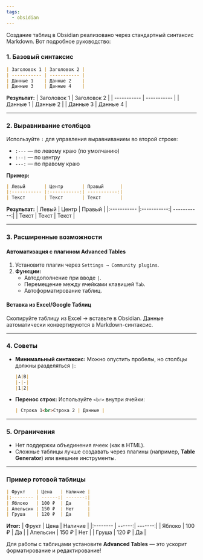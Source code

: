 ```yaml
---
tags:
  - obsidian
---
```


Создание таблиц в Obsidian реализовано через стандартный синтаксис Markdown. Вот подробное руководство:

### 1. **Базовый синтаксис**
```markdown
| Заголовок 1 | Заголовок 2 |
| ----------- | ----------- |
| Данные 1    | Данные 2    |
| Данные 3    | Данные 4    |
```

**Результат:**
| Заголовок 1 | Заголовок 2 |
| ----------- | ----------- |
| Данные 1    | Данные 2    |
| Данные 3    | Данные 4    |

---

### 2. **Выравнивание столбцов**
Используйте `:` для управления выравниванием во второй строке:
- `:---` — по левому краю (по умолчанию)
- `:--:` — по центру
- `---:` — по правому краю

**Пример:**
```markdown
| Левый       | Центр       | Правый      |
|:----------- |:-----------:| -----------:|
| Текст       | Текст       | Текст       |
```

**Результат:**
| Левый       | Центр       | Правый      |
|:----------- |:-----------:| -----------:|
| Текст       | Текст       | Текст       |

---

### 3. **Расширенные возможности**
#### Автоматизация с плагином **Advanced Tables**
1. Установите плагин через `Settings → Community plugins`.
2. **Функции:**
   - Автодополнение при вводе `|`.
   - Перемещение между ячейками клавишей `Tab`.
   - Автоформатирование таблиц.

#### Вставка из Excel/Google Таблиц
Скопируйте таблицу из Excel → вставьте в Obsidian. Данные автоматически конвертируются в Markdown-синтаксис.

---

### 4. **Советы**
- **Минимальный синтаксис:** Можно опустить пробелы, но столбцы должны разделяться `|`:
  ```markdown
  |A|B|
  |-|-|
  |1|2|
  ```
- **Перенос строк:** Используйте `<br>` внутри ячейки:
  ```markdown
  | Строка 1<br>Строка 2 | Данные |
  ```

---

### 5. **Ограничения**
- Нет поддержки объединения ячеек (как в HTML).
- Сложные таблицы лучше создавать через плагины (например, **Table Generator**) или внешние инструменты.

---

### Пример готовой таблицы
```markdown
| Фрукт    | Цена   | Наличие |
|:-------- | ------:| -------:|
| Яблоко   | 100 ₽  | Да      |
| Апельсин | 150 ₽  | Нет     |
| Груша    | 120 ₽  | Да      |
```

**Итог:**
| Фрукт    | Цена   | Наличие |
|:-------- | ------:| -------:|
| Яблоко   | 100 ₽  | Да      |
| Апельсин | 150 ₽  | Нет     |
| Груша    | 120 ₽  | Да      |

Для работы с таблицами установите **Advanced Tables** — это ускорит форматирование и редактирование!